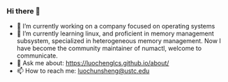 ### Hi there 👋
- 🔭 I’m currently working on a company focused on operating systems
- 🌱 I’m currently learning linux, and proficient in memory management subsystem, specialized in heterogeneous memory management. Now I have become the community maintainer of numactl, welcome to communicate.
- 💬 Ask me about: https://luochenglcs.github.io/about/
- 📫 How to reach me: luochunsheng@ustc.edu
  
<!--
**luochenglcs/luochenglcs** is a ✨ _special_ ✨ repository because its `README.md` (this file) appears on your GitHub profile.

Here are some ideas to get you started:

- 🔭 I’m currently working on ...
- 🌱 I’m currently learning ...
- 👯 I’m looking to collaborate on ...
- 🤔 I’m looking for help with ...
- 💬 Ask me about ...
- 📫 How to reach me: ...
- 😄 Pronouns: ...
- ⚡ Fun fact: ...
-->
